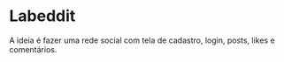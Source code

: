 # Labeddit
 A ideia é fazer uma rede social com tela de cadastro, login, posts, likes e comentários.
